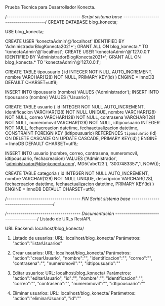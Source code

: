 Prueba Técnica para Desarrollador Konecta.

/*------------------------------------- Script sistema base --------------------------------------*/
CREATE DATABASE blog_konecta;

USE blog_konecta;

CREATE USER 'konectaAdmin'@'localhost' IDENTIFIED BY 'AdministradorBlogKonecta2021*';
GRANT ALL ON blog_konecta.* TO 'konectaAdmin'@'localhost';
CREATE USER 'konectaAdmin'@'127.0.0.1' IDENTIFIED BY 'AdministradorBlogKonecta2021*';
GRANT ALL ON blog_konecta.* TO 'konectaAdmin'@'127.0.0.1';

CREATE TABLE tipousuario (
  id INTEGER NOT NULL AUTO_INCREMENT,
  nombre VARCHAR(128) NOT NULL,
  PRIMARY KEY(id)
) ENGINE = InnoDB DEFAULT CHARSET=utf8;

INSERT INTO tipousuario (nombre) VALUES ('Administrador');
INSERT INTO tipousuario (nombre) VALUES ('Usuario');

CREATE TABLE usuario (
  id INTEGER NOT NULL AUTO_INCREMENT,
  identificacion VARCHAR(128) NOT NULL UNIQUE,
  nombre VARCHAR(128) NOT NULL,
  correo VARCHAR(128) NOT NULL,
  contrasena VARCHAR(128) NOT NULL,
  numeromovil VARCHAR(128) NOT NULL,
  idtipousuario INTEGER NOT NULL,
  fechacreacion datetime,
  fechaactualizacion datetime,
  CONSTRAINT FOREIGN KEY (idtipousuario) REFERENCES `tipousuario` (id)
      ON DELETE CASCADE ON UPDATE CASCADE,
  PRIMARY KEY(id)
) ENGINE = InnoDB DEFAULT CHARSET=utf8;

INSERT INTO usuario (nombre, correo, contrasena, numeromovil, idtipousuario, fechacreacion) 
  VALUES ('Administrador', 'administrador@blogkonecta.com', MD5('abc123'), '3007483357',1, NOW());

CREATE TABLE categoria (
  id INTEGER NOT NULL AUTO_INCREMENT,
  nombre VARCHAR(128) NOT NULL UNIQUE,
  descripcion VARCHAR(128),
  fechacreacion datetime,
  fechaactualizacion datetime,
  PRIMARY KEY(id)
) ENGINE = InnoDB DEFAULT CHARSET=utf8;

/*------------------------------------- FIN Script sistema base --------------------------------------*/

/*------------------------------------- Documentación --------------------------------------*/
Listado de URLs RestAPI.

URL Backend: localhost/blog_konecta/

1) Listado de usuarios: 
  URL: localhost/blog_konecta/
  Parámetros: "action":"listarUsuarios"

2) Crear usuarios: 
  URL: localhost/blog_konecta/
  Parámetros: 
    "action":"crearUsuario",
    "nombre":"",
    "identificacion":"",
    "correo":"",
    "contrasena":"",
    "numeromovil":"",
    "idtipousuario":""

3) Editar usuarios: 
  URL: localhost/blog_konecta/
  Parámetros: 
    "action":"editarUsuario",
    "id":"",
    "nombre":"",
    "identificacion":"",
    "correo":"",
    "contrasena":"",
    "numeromovil":"",
    "idtipousuario":""

4) Eliminar usuarios: 
  URL: localhost/blog_konecta/
  Parámetros: 
    "action":"eliminarUsuario",
    "id":""